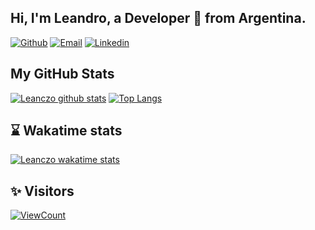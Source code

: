 <!-- Your title -->
## Hi, I'm Leandro, a Developer 🚀 from Argentina.

[![Github](https://img.shields.io/badge/-Github-000?style=flat&logo=Github&logoColor=white)](https://github.com/leanczo)
[![Email](https://img.shields.io/badge/Gmail-D14836?style=flat-square&logo=gmail&logoColor=white)](mailto:lean094c@gmail.com)
[![Linkedin](https://img.shields.io/badge/-Linkedin-blue?style=flat-square&logo=linkedin&logoColor=white&link=https://www.linkedin.com/in/leandro-nicol%C3%A1s-cardozo-5a690b1a2/)](https://www.linkedin.com/in/leandro-nicol%C3%A1s-cardozo-5a690b1a2/)
&nbsp;
## My GitHub Stats

[![Leanczo github stats](https://github-readme-stats.vercel.app/api?username=leanczo&count_private=true&theme=dracula&show_icons=true&hide=stars)](https://github.com/anuraghazra/github-readme-stats)
[![Top Langs](https://github-readme-stats.vercel.app/api/top-langs/?username=leanczo&count_private=true&theme=dracula&show_icons=true&layout=compact)](https://github.com/anuraghazra/github-readme-stats)

## ⌛ **Wakatime stats**

[![Leanczo wakatime stats](https://github-readme-stats.vercel.app/api/wakatime?username=leanczo&theme=dracula)](https://github.com/leanczo/github-readme-stats)

## ✨ Visitors
[![ViewCount](https://views.whatilearened.today/views/github/leanczo/ismlhbb.svg?cache=remove)](#)
